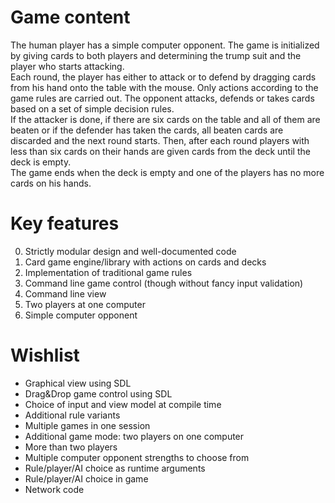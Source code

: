 Game content
============

The human player has a simple computer opponent. The game is initialized by giving cards to both players and determining the trump suit and the player who starts attacking.  
Each round, the player has either to attack or to defend by dragging cards from his hand onto the table with the mouse. Only actions according to the game rules are carried out. The opponent attacks, defends or takes cards based on a set of simple decision rules.  
If the attacker is done, if there are six cards on the table and all of them are beaten or if the defender has taken the cards, all beaten cards are discarded and the next round starts. Then, after each round players with less than six cards on their hands are given cards from the deck until the deck is empty.  
The game ends when the deck is empty and one of the players has no more cards on his hands.

Key features
============
0. Strictly modular design and well-documented code
0. Card game engine/library with actions on cards and decks
0. Implementation of traditional game rules
0. Command line game control (though without fancy input validation)
0. Command line view
0. Two players at one computer
0. Simple computer opponent

Wishlist
==============
* Graphical view using SDL
* Drag&Drop game control using SDL
* Choice of input and view model at compile time
* Additional rule variants
* Multiple games in one session
* Additional game mode: two players on one computer
* More than two players
* Multiple computer opponent strengths to choose from
* Rule/player/AI choice as runtime arguments
* Rule/player/AI choice in game
* Network code
